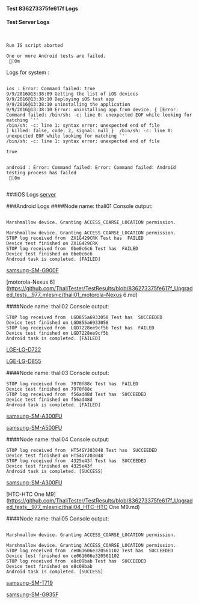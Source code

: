 #### Test 836273375fe617f Logs

#### Test Server Logs
```

 
Run IS script aborted
 
One or more Android tests are failed.
 [0m

```


Logs for system : 
```

ios : Error: Command failed: true
9/9/2016@13:38:09 Getting the list of iOS devices 
9/9/2016@13:38:10 Deploying iOS test app 
9/9/2016@13:38:10 uninstalling the application 
9/9/2016@13:38:10 Error: uninstalling app from device. { [Error: Command failed: /bin/sh: -c: line 0: unexpected EOF while looking for matching `''
/bin/sh: -c: line 1: syntax error: unexpected end of file
] killed: false, code: 2, signal: null }  /bin/sh: -c: line 0: unexpected EOF while looking for matching `''
/bin/sh: -c: line 1: syntax error: unexpected end of file
 
true


android : Error: Command failed: Error: Command failed: Android testing process has failed
 [0m


```
###iOS Logs
[server](https://github.com/ThaliTester/TestResults/blob/836273375fe617f_Upgraded_tests__977_mlesnic/iOS_server.md)


###Android Logs
####Node name: thali01
Console output:
```

Marshmallow device. Granting ACCESS_COARSE_LOCATION permission.

Marshmallow device. Granting ACCESS_COARSE_LOCATION permission.
STOP log received from  ZX1G429CRK Test has  FAILED
Device test finished on ZX1G429CRK 
STOP log received from  0be0c6c6 Test has  FAILED
Device test finished on 0be0c6c6 
Android task is completed. [FAILED]
```
[samsung-SM-G900F](https://github.com/ThaliTester/TestResults/blob/836273375fe617f_Upgraded_tests__977_mlesnic/thali01_samsung-SM-G900F.md)

[motorola-Nexus 6](https://github.com/ThaliTester/TestResults/blob/836273375fe617f_Upgraded_tests__977_mlesnic/thali01_motorola-Nexus 6.md)

####Node name: thali02
Console output:
```
STOP log received from  LGD855a6933058 Test has  SUCCEEDED
Device test finished on LGD855a6933058 
STOP log received from  LGD7228ee9cf5b Test has  FAILED
Device test finished on LGD7228ee9cf5b 
Android task is completed. [FAILED]
```
[LGE-LG-D722](https://github.com/ThaliTester/TestResults/blob/836273375fe617f_Upgraded_tests__977_mlesnic/thali02_LGE-LG-D722.md)

[LGE-LG-D855](https://github.com/ThaliTester/TestResults/blob/836273375fe617f_Upgraded_tests__977_mlesnic/thali02_LGE-LG-D855.md)

####Node name: thali03
Console output:
```
STOP log received from  7970f88c Test has  FAILED
Device test finished on 7970f88c 
STOP log received from  f56ad48d Test has  SUCCEEDED
Device test finished on f56ad48d 
Android task is completed. [FAILED]
```
[samsung-SM-A300FU](https://github.com/ThaliTester/TestResults/blob/836273375fe617f_Upgraded_tests__977_mlesnic/thali03_samsung-SM-A300FU.md)

[samsung-SM-A500FU](https://github.com/ThaliTester/TestResults/blob/836273375fe617f_Upgraded_tests__977_mlesnic/thali03_samsung-SM-A500FU.md)

####Node name: thali04
Console output:
```
STOP log received from  HT54GYJ03048 Test has  SUCCEEDED
Device test finished on HT54GYJ03048 
STOP log received from  4325e43f Test has  SUCCEEDED
Device test finished on 4325e43f 
Android task is completed. [SUCCESS]
```
[samsung-SM-A300FU](https://github.com/ThaliTester/TestResults/blob/836273375fe617f_Upgraded_tests__977_mlesnic/thali04_samsung-SM-A300FU.md)

[HTC-HTC One M9](https://github.com/ThaliTester/TestResults/blob/836273375fe617f_Upgraded_tests__977_mlesnic/thali04_HTC-HTC One M9.md)

####Node name: thali05
Console output:
```

Marshmallow device. Granting ACCESS_COARSE_LOCATION permission.

Marshmallow device. Granting ACCESS_COARSE_LOCATION permission.
STOP log received from  ce061606e320561102 Test has  SUCCEEDED
Device test finished on ce061606e320561102 
STOP log received from  e8c09bab Test has  SUCCEEDED
Device test finished on e8c09bab 
Android task is completed. [SUCCESS]
```
[samsung-SM-T719](https://github.com/ThaliTester/TestResults/blob/836273375fe617f_Upgraded_tests__977_mlesnic/thali05_samsung-SM-T719.md)

[samsung-SM-G935F](https://github.com/ThaliTester/TestResults/blob/836273375fe617f_Upgraded_tests__977_mlesnic/thali05_samsung-SM-G935F.md)




